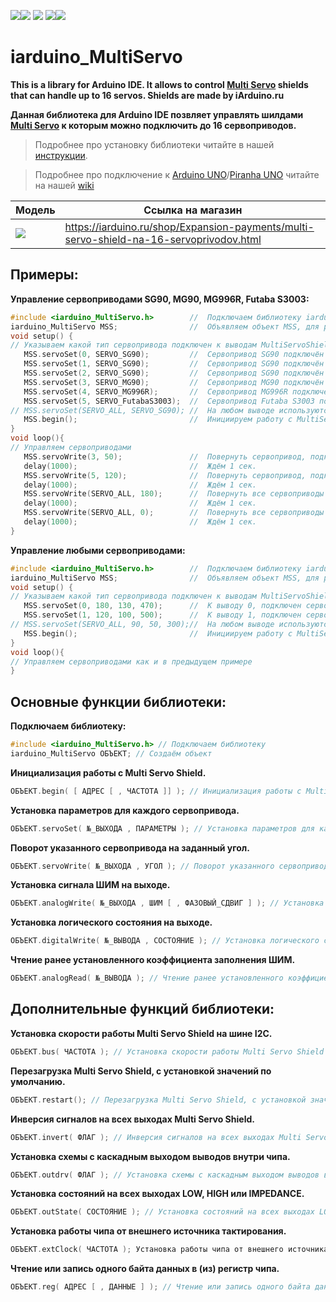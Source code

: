 [![](https://iarduino.ru/img/logo.svg)](https://iarduino.ru)[![](https://wiki.iarduino.ru/img/git-shop.svg?3)](https://iarduino.ru) [![](https://wiki.iarduino.ru/img/git-wiki.svg?2)](https://wiki.iarduino.ru) [![](https://wiki.iarduino.ru/img/git-lesson.svg?2)](https://lesson.iarduino.ru)[![](https://wiki.iarduino.ru/img/git-forum.svg?2)](http://forum.trema.ru)

# iarduino_MultiServo

**This is a library for Arduino IDE. It allows to control [Multi Servo](http://iarduino.ru/shop/Expansion-payments/multi-servo-shield-na-16-servoprivodov.html) shields that can handle up to 16 servos. Shields are made by iArduino.ru**

**Данная библиотека для Arduino IDE позвляет управлять шилдами [Multi Servo](http://iarduino.ru/shop/Expansion-payments/multi-servo-shield-na-16-servoprivodov.html) к которым можно подключить до 16 сервоприводов.**

> Подробнее про установку библиотеки читайте в нашей [инструкции](https://wiki.iarduino.ru/page/Installing_libraries/).

> Подробнее про подключение к [Arduino UNO](https://iarduino.ru/shop/boards/arduino-uno-r3.html)/[Piranha UNO](https://iarduino.ru/shop/boards/piranha-uno-r3.html) читайте на нашей [wiki](https://wiki.iarduino.ru/page/multi-servo-shield-na-16-servoprivodov/)


| Модель | Ссылка на магазин |
|--|--|
| ![](https://wiki.iarduino.ru/img/resources/710/710.svg) |  https://iarduino.ru/shop/Expansion-payments/multi-servo-shield-na-16-servoprivodov.html |

## Примеры:

**Управление сервоприводами SG90, MG90, MG996R, Futaba S3003:**

```C++
#include <iarduino_MultiServo.h>        //  Подключаем библиотеку iarduino_MultiServo
iarduino_MultiServo MSS;                //  Объявляем объект MSS, для работы с библиотекой
void setup() {
// Указываем какой тип сервопривода подключен к выводам MultiServoShield
   MSS.servoSet(0, SERVO_SG90);         //  Сервопривод SG90 подключён к выводу № 0 MultiServoShield.
   MSS.servoSet(1, SERVO_SG90);         //  Сервопривод SG90 подключён к выводу № 1 MultiServoShield.
   MSS.servoSet(2, SERVO_SG90);         //  Сервопривод SG90 подключён к выводу № 2 MultiServoShield.
   MSS.servoSet(3, SERVO_MG90);         //  Сервопривод MG90 подключён к выводу № 3 MultiServoShield.
   MSS.servoSet(4, SERVO_MG996R);       //  Сервопривод MG996R подключён к выводу № 4 MultiServoShield.
   MSS.servoSet(5, SERVO_FutabaS3003);  //  Сервопривод Futaba S3003 подключён к выводу № 5 MultiServoShield.
// MSS.servoSet(SERVO_ALL, SERVO_SG90); //  На любом выводе используются только сервоприводы SG90
   MSS.begin();                         //  Инициируем работу с MultiServoShield
}
void loop(){
// Управляем сервоприводами
   MSS.servoWrite(3, 50);               //  Повернуть сервопривод, подключённый к 3 выводу, на 50°
   delay(1000);                         //  Ждём 1 сек.
   MSS.servoWrite(5, 120);              //  Повернуть сервопривод, подключённый к 5 выводу, на 120°
   delay(1000);                         //  Ждём 1 сек.
   MSS.servoWrite(SERVO_ALL, 180);      //  Повернуть все сервоприводы на 180°
   delay(1000);                         //  Ждём 1 сек.
   MSS.servoWrite(SERVO_ALL, 0);        //  Повернуть все сервоприводы на 0°
   delay(1000);                         //  Ждём 1 сек.
}
```

**Управление любыми сервоприводами:**

```C++
#include <iarduino_MultiServo.h>        //  Подключаем библиотеку iarduino_MultiServo
iarduino_MultiServo MSS;                //  Объявляем объект MSS, для работы с библиотекой
void setup() {
// Указываем какой тип сервопривода подключен к выводам MultiServoShield
   MSS.servoSet(0, 180, 130, 470);      //  К выводу 0, подключен сервопривод с максимальным углом поворота 180°, ШИМ для 0° = 130. ШИМ для 180° = 470
   MSS.servoSet(1, 120, 100, 500);      //  К выводу 1, подключен сервопривод с максимальным углом поворота 120°, ШИМ для 0° = 100. ШИМ для 120° = 500
// MSS.servoSet(SERVO_ALL, 90, 50, 300);//  На любом выводе используются сервоприводы с максимальным углом поворота 90°, ШИМ для 0° = 50. ШИМ для 90° = 300
   MSS.begin();                         //  Инициируем работу с MultiServoShield
}
void loop(){
// Управляем сервоприводами как и в предыдущем примере
}
```

## Основные функции библиотеки:

**Подключаем библиотеку:**
```C++
#include <iarduino_MultiServo.h> // Подключаем библиотеку
iarduino_MultiServo ОБЪЕКТ; // Создаём объект
```

**Инициализация работы с Multi Servo Shield.**

```C++
ОБЪЕКТ.begin( [ АДРЕС [ , ЧАСТОТА ]] ); // Инициализация работы с Multi Servo Shield.

```

**Установка параметров для каждого сервопривода.**

```C++
ОБЪЕКТ.servoSet( №_ВЫХОДА , ПАРАМЕТРЫ ); // Установка параметров для каждого сервопривода.

```

**Поворот указанного сервопривода на заданный угол.**

```C++
ОБЪЕКТ.servoWrite( №_ВЫХОДА , УГОЛ ); // Поворот указанного сервопривода на заданный угол.

```

**Установка сигнала ШИМ на выходе.**

```C++
ОБЪЕКТ.analogWrite( №_ВЫХОДА , ШИМ [ , ФАЗОВЫЙ_СДВИГ ] ); // Установка сигнала ШИМ на выходе.

```

**Установка логического состояния на выходе.**

```C++
ОБЪЕКТ.digitalWrite( №_ВЫВОДА , СОСТОЯНИЕ ); // Установка логического состояния на выходе.

```

**Чтение ранее установленного коэффициента заполнения ШИМ.**

```C++
ОБЪЕКТ.analogRead( №_ВЫВОДА ); // Чтение ранее установленного коэффициента заполнения ШИМ.

```

## Дополнительные функций библиотеки:

**Установка скорости работы Multi Servo Shield на шине I2C.**

```C++
ОБЪЕКТ.bus( ЧАСТОТА ); // Установка скорости работы Multi Servo Shield на шине I2C.

```

**Перезагрузка Multi Servo Shield, с установкой значений по умолчанию.**

```C++
ОБЪЕКТ.restart(); // Перезагрузка Multi Servo Shield, с установкой значений по умолчанию.

```

**Инверсия сигналов на всех выходах Multi Servo Shield.**

```C++
ОБЪЕКТ.invert( ФЛАГ ); // Инверсия сигналов на всех выходах Multi Servo Shield.

```

**Установка схемы с каскадным выходом выводов внутри чипа.**

```C++
ОБЪЕКТ.outdrv( ФЛАГ ); // Установка схемы с каскадным выходом выводов внутри чипа.

```

**Установка состояний на всех выходах LOW, HIGH или IMPEDANCE.**

```C++
ОБЪЕКТ.outState( СОСТОЯНИЕ ); // Установка состояний на всех выходах LOW, HIGH или IMPEDANCE.

```

**Установка работы чипа от внешнего источника тактирования.**

```C++
ОБЪЕКТ.extClock( ЧАСТОТА ); Установка работы чипа от внешнего источника тактирования.

```

**Чтение или запись одного байта данных в (из) регистр чипа.**

```C++
ОБЪЕКТ.reg( АДРЕС [ , ДАННЫЕ ] ); // Чтение или запись одного байта данных в (из) регистр чипа.
```
